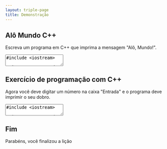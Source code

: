 ```yaml
---
layout: triple-page
title: Demonstração
---
```


## Alô Mundo C++

Escreva um programa em C++ que imprima a mensagem "Alô, Mundo!".

<textarea class="code lang-cpp">
#include &lt;iostream&gt;

using namespace std;

int main() {
  cout &lt;&lt; "Alô, Mundo!" &lt;&lt; endl;
  return 0;
}</textarea>

## Exercício de programação com C++

Agora você deve digitar um número na caixa "Entrada" e o programa deve imprimir o seu dobro.

<textarea class="code lang-cpp">
#include &lt;iostream&gt;

using namespace std;

int main() {
  int x;
  cin >> x; 
  cout &lt;&lt; (x * 2) &lt;&lt; endl;
  return 0;
}</textarea>

## Fim

Parabéns, você finalizou a lição

